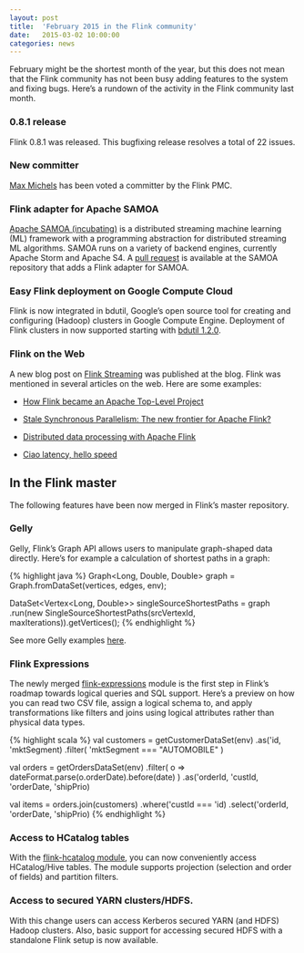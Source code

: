 ```yaml
---
layout: post
title:  'February 2015 in the Flink community'
date:   2015-03-02 10:00:00
categories: news
---
```


February might be the shortest month of the year, but this does not
mean that the Flink community has not been busy adding features to the
system and fixing bugs. Here’s a rundown of the activity in the Flink
community last month.

### 0.8.1 release

Flink 0.8.1 was released. This bugfixing release resolves a total of 22 issues.

### New committer

[Max Michels](https://github.com/mxm) has been voted a committer by the Flink PMC.

### Flink adapter for Apache SAMOA

[Apache SAMOA (incubating)](http://samoa.incubator.apache.org) is a
distributed streaming machine learning (ML) framework with a
programming abstraction for distributed streaming ML algorithms. SAMOA
runs on a variety of backend engines, currently Apache Storm and
Apache S4.  A [pull
request](https://github.com/apache/incubator-samoa/pull/11) is
available at the SAMOA repository that adds a Flink adapter for SAMOA.

### Easy Flink deployment on Google Compute Cloud

Flink is now integrated in bdutil, Google’s open source tool for
creating and configuring (Hadoop) clusters in Google Compute
Engine. Deployment of Flink clusters in now supported starting with
[bdutil
1.2.0](https://groups.google.com/forum/#!topic/gcp-hadoop-announce/uVJ_6y9cGKM).

### Flink on the Web

A new blog post on [Flink
Streaming](http://flink.apache.org/news/2015/02/09/streaming-example.html)
was published at the blog. Flink was mentioned in several articles on
the web. Here are some examples:

- [How Flink became an Apache Top-Level Project](http://dataconomy.com/how-flink-became-an-apache-top-level-project/)

- [Stale Synchronous Parallelism: The new frontier for Apache Flink?](https://www.linkedin.com/pulse/stale-synchronous-parallelism-new-frontier-apache-flink-nam-luc-tran?utm_content=buffer461af&utm_medium=social&utm_source=linkedin.com&utm_campaign=buffer)

- [Distributed data processing with Apache Flink](http://www.hadoopsphere.com/2015/02/distributed-data-processing-with-apache.html)

- [Ciao latency, hello speed](http://www.hadoopsphere.com/2015/02/ciao-latency-hallo-speed.html)

## In the Flink master

The following features have been now merged in Flink’s master repository.

### Gelly

Gelly, Flink’s Graph API allows users to manipulate graph-shaped data
directly. Here’s for example a calculation of shortest paths in a
graph:

{% highlight java %}
Graph<Long, Double, Double> graph = Graph.fromDataSet(vertices, edges, env);

DataSet<Vertex<Long, Double>> singleSourceShortestPaths = graph
     .run(new SingleSourceShortestPaths<Long>(srcVertexId,
           maxIterations)).getVertices();
{% endhighlight %}	   

See more Gelly examples
[here](https://github.com/apache/flink/tree/master/flink-staging/flink-gelly/src/main/java/org/apache/flink/graph/example).

### Flink Expressions

The newly merged
[flink-expressions](https://github.com/apache/flink/tree/master/flink-staging/flink-expressions)
module is the first step in Flink’s roadmap towards logical queries
and SQL support. Here’s a preview on how you can read two CSV file,
assign a logical schema to, and apply transformations like filters and
joins using logical attributes rather than physical data types.

{% highlight scala %}
val customers = getCustomerDataSet(env)
 .as('id, 'mktSegment)
 .filter( 'mktSegment === "AUTOMOBILE" )

val orders = getOrdersDataSet(env)
 .filter( o => dateFormat.parse(o.orderDate).before(date) )
 .as('orderId, 'custId, 'orderDate, 'shipPrio)

val items =
 orders.join(customers)
   .where('custId === 'id)
   .select('orderId, 'orderDate, 'shipPrio)
{% endhighlight %}   

### Access to HCatalog tables

With the [flink-hcatalog
module](https://github.com/apache/flink/tree/master/flink-staging/flink-hcatalog),
you can now conveniently access HCatalog/Hive tables. The module
supports projection (selection and order of fields) and partition
filters.

### Access to secured YARN clusters/HDFS.

With this change users can access Kerberos secured YARN (and HDFS)
Hadoop clusters.  Also, basic support for accessing secured HDFS with
a standalone Flink setup is now available.

